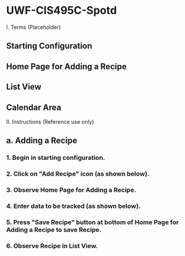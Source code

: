 # UWF-CIS495C-Spotd

I. Terms (Placeholder)
## Starting Configuration

## Home Page for Adding a Recipe

## List View

## Calendar Area

II. Instructions (Reference use only)
## a. Adding a Recipe

### 1. Begin in starting configuration.

### 2. Click on "Add Recipe" icon (as shown below).

### 3. Observe Home Page for Adding a Recipe.

### 4. Enter data to be tracked (as shown below).

### 5. Press "Save Recipe" button at bottom of Home Page for Adding a Recipe to save Recipe.
### 6. Observe Recipe in List View.
